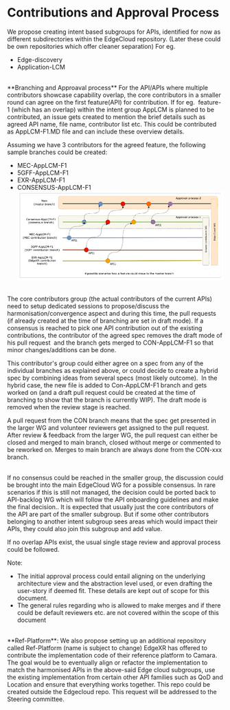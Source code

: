 # Contributions and Approval Process


We propose creating intent based subgroups for APIs, identified for now as different subdirectories within the EdgeCloud repository. (Later these could be own repositories which offer cleaner separation)
For eg.

* Edge-discovery
* Application-LCM

<br>
**Branching and Approaval process**
For the API/APIs where multiple contributors showcase capability overlap, the core contributors in a smaller round can agree on the first feature(API) for contribution. If for eg.  feature-1 (which has an overlap) within the intent group AppLCM is planned to be contributed, an issue gets created to mention the brief details such as agreed API name, file name, contributor list etc. This could be contributed as AppLCM-F1.MD file and can include these overview details.

Assuming we have 3 contributors for the agreed feature, the following sample branches could be created:

* MEC-AppLCM-F1
* 5GFF-AppLCM-F1
* EXR-AppLCM-F1
* CONSENSUS-AppLCM-F1
![image](./images/EdgeCloudWG-Branches-Approvals.PNG)

<br>
The core contributors group (the actual contributors of the current APIs) need to setup dedicated sessions to propose/discuss the harmonisation/convergence aspect and during this time, the pull requests (if already created at the time of branching are set in draft mode). If a consensus is reached to pick one API contribution out of the existing contributions, the contributor of the agreed spec removes the draft mode of his pull request  and the branch gets merged to CON-AppLCM-F1 so that minor changes/additions can be done.

This contributor's group could either agree on a spec from any of the individual branches as explained above, or could decide to create a hybrid spec by combining ideas from several specs (most likely outcome).  In the hybrid case, the new file is added to Con-AppLCM-F1 branch and gets worked on (and a draft pull request could be created at the time of branching to show that the branch is currently WIP). The draft mode is removed when the review stage is reached.

A pull request from the CON branch means that the spec get presented in the larger WG and volunteer reviewers get assigned to the pull request. After review & feedback from the larger WG, the pull request can either be closed and merged to main branch, closed without merge or commented to be reworked on. Merges to main branch are always done from the CON-xxx branch.

<br>
If no consensus could be reached in the smaller group, the discussion could be brought into the main EdgeCloud WG for a possible consensus. In rare scenarios if this is still not managed, the decision could be ported back to API-backlog WG which will follow the API onboarding guidelines and make the final decision.. It is expected that usually just the core contributors of the API are part of the smaller subgroup. But if some other contributors belonging to another intent subgroup sees areas which would impact their APIs, they could also join this subgroup and add value.

If no overlap APIs exist, the usual single stage review and approval process could be followed.

Note:

* The initial approval process could entail aligning on the underlying architecture view and the abstraction level used, or even drafting the user-story if deemed fit. These details are kept out of scope for this document.
* The general rules regarding who is allowed to make merges and if there could be default reviewers etc. are not covered within the scope of this document

<br>
**Ref-Platform**: We also propose setting up an additional repository called Ref-Platform (name is subject to change)
EdgeXR has offered to contribute the implementation code of their reference platform to Camara. The goal would be to eventually align or refactor the implementation to match the harmonised APIs in the above-said Edge cloud subgroups, use the existing implementation from certain other API families such as QoD and Location and ensure that everything works together. This repo could be created outside the Edgecloud repo. This request will be addressed to the Steering committee.